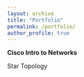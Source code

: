 ```yaml
---
layout: archive
title: "Portfolio"
permalink: /portfolio/
author_profile: true
---
```

**Cisco Intro to Networks**

Star Topology
